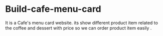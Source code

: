 # Build-cafe-menu-card
It is a Cafe's menu card website. its show different product item related to the coffee and dessert with price so we can order product item easily .
